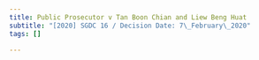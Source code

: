 ```yaml
---
title: Public Prosecutor v Tan Boon Chian and Liew Beng Huat
subtitle: "[2020] SGDC 16 / Decision Date: 7\_February\_2020"
tags: []

---
```

